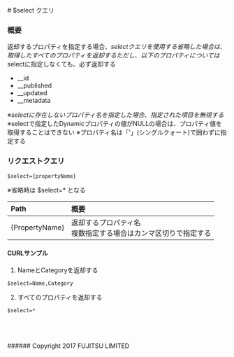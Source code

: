 ﻿﻿﻿# $select クエリ
### 概要
返却するプロパティを指定する場合、$selectクエリを使用する
省略した場合は、取得したすべてのプロパティを返却する
ただし、以下のプロパティについては$selectに指定しなくても、必ず返却する  
* \__id
* \__published
* \__updated
* \__metadata

※$selectに存在しないプロパティ名を指定した場合、指定された項目を無視する
※$selectで指定したDynamicプロパティの値がNULLの場合は、プロパティ値を取得することはできない
※プロパティ名は「'」(シングルクォート)で囲わずに指定する
### リクエストクエリ
```
$select={propertyName}
```
※省略時は $select=* となる

|Path<br>|概要<br>|
|:--|:--|
|{PropertyName}<br>|返却するプロパティ名<br>複数指定する場合はカンマ区切りで指定する<br>|
#### CURLサンプル
1. NameとCategoryを返却する
```
$select=Name,Category
```
2. すべてのプロパティを返却する
```
$select=*
```
<br>
<br>
<br>
###### Copyright 2017    FUJITSU LIMITED
